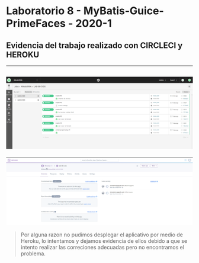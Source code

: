 # Laboratorio 8 - MyBatis-Guice-PrimeFaces - 2020-1

## Evidencia del trabajo realizado con CIRCLECI y HEROKU
---
![](https://raw.githubusercontent.com/Nikolai9906/LAB-08-CVDS/master/img/Capture.PNG)
---
![](https://raw.githubusercontent.com/Nikolai9906/LAB-08-CVDS/master/img/Capture2.PNG)

> Por alguna razon no pudimos desplegar el aplicativo por medio de Heroku, lo intentamos y dejamos evidencia de ellos debido a que se intento realizar las correciones adecuadas pero no encontramos el problema.
